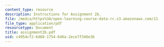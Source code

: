 ```yaml
---
content_type: resource
description: Instructions for Assignment 2b.
file: /media/https%3A/open-learning-course-data-rc.s3.amazonaws.com/11-423-information-and-communication-technologies-in-community-development-spring-2004/c4954cf26d681754646a2ece7f346e3b_assignment2b.pdf
file_type: application/pdf
resourcetype: Document
title: assignment2b.pdf
uid: c4954cf2-6d68-1754-646a-2ece7f346e3b
---
```

